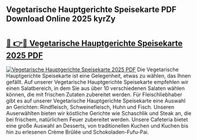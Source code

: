 ## Vegetarische Hauptgerichte Speisekarte PDF Download Online 2025 kyrZy

# <h2><a href="http://gcbmas.nevu.top/?p=Vegetarische+Hauptgerichte+Speisekarte">🔗 👉🔴 Vegetarische Hauptgerichte Speisekarte 2025 PDF</a></h2>

[![Vegetarische Hauptgerichte Speisekarte 2025 PDF](https://i.imgur.com/dBaPXMq.png)](http://gcbmas.nevu.top/?p=Vegetarische+Hauptgerichte+Speisekarte)
Die Vegetarische Hauptgerichte Speisekarte ist eine Gelegenheit, etwas zu wählen, das Ihnen gefällt. Auf unserer Vegetarische Hauptgerichte Speisekarte empfehlen wir einen Salatbereich, in dem Sie aus über 10 verschiedenen Salaten wählen können, die mit frischen Zutaten zubereitet werden. Für Fleischliebhaber gibt es auf unserer Vegetarische Hauptgerichte Speisekarte eine Auswahl an Gerichten: Rindfleisch, Schweinefleisch, Huhn und Fisch. Unseren Auserwählten bieten wir köstliche Gerichte wie Schaschlik und Steak an, die bei frischem, natürlichem Feuer zubereitet werden. Unsere Cafeteria bietet eine große Auswahl an Desserts, von traditionellen Kuchen und Kuchen bis hin zu erlesenen Crème Brûlée und Schokoladen-Fufu-Pai.
